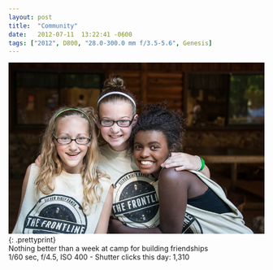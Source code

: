 ```yaml
---
layout: post
title:  "Community"
date:   2012-07-11  13:22:41 -0600
tags: ["2012", D800, "28.0-300.0 mm f/3.5-5.6", Genesis]
---
```

![:title](/images/2012/2012_0711_DSC_6290.jpg)
{: .prettyprint}  
Nothing better than a week at camp for building friendships  
1/60 sec, f/4.5, ISO 400 - Shutter clicks this day: 1,310
